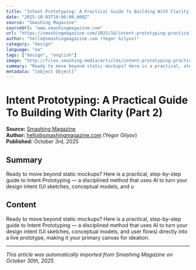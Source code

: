 ```yaml
---
title: "Intent Prototyping: A Practical Guide To Building With Clarity (Part 2)"
date: "2025-10-03T10:00:00.000Z"
source: "Smashing Magazine"
sourceUrl: "www.smashingmagazine.com"
url: "https://smashingmagazine.com/2025/10/intent-prototyping-practical-guide-building-clarity/"
author: "hello@smashingmagazine.com (Yegor Gilyov)"
category: "design"
language: "en"
tags: ["design", "english"]
image: "http://files.smashing.media/articles/intent-prototyping-practical-guide-building-clarity/intent-prototyping-practical-guide-building-clarity.jpg"
summary: "Ready to move beyond static mockups? Here is a practical, step-by-step guide to Intent Prototyping — a disciplined method that uses AI to turn your design intent (UI sketches, conceptual models, and u"
metadata: "[object Object]"
---
```


# Intent Prototyping: A Practical Guide To Building With Clarity (Part 2)

**Source:** [Smashing Magazine](https://smashingmagazine.com/2025/10/intent-prototyping-practical-guide-building-clarity/)  
**Author:** hello@smashingmagazine.com (Yegor Gilyov)  
**Published:** October 3rd, 2025  

## Summary

Ready to move beyond static mockups? Here is a practical, step-by-step guide to Intent Prototyping — a disciplined method that uses AI to turn your design intent (UI sketches, conceptual models, and u

## Content

Ready to move beyond static mockups? Here is a practical, step-by-step guide to Intent Prototyping — a disciplined method that uses AI to turn your design intent (UI sketches, conceptual models, and user flows) directly into a live prototype, making it your primary canvas for ideation.

---

*This article was automatically imported from Smashing Magazine on October 30th, 2025.*
